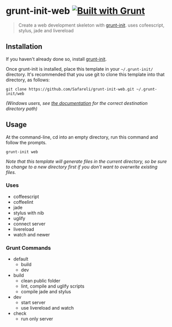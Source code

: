 # grunt-init-web [![Built with Grunt](https://cdn.gruntjs.com/builtwith.png)](http://gruntjs.com/)

> Create a web development skeleton with [grunt-init][]. uses cofeescript, stylus, jade and livereload

[grunt-init]: http://gruntjs.com/project-scaffolding

## Installation
If you haven't already done so, install [grunt-init][].

Once grunt-init is installed, place this template in your `~/.grunt-init/` directory. It's recommended that you use git to clone this template into that directory, as follows:

```
git clone https://github.com/Safareli/grunt-init-web.git ~/.grunt-init/web
```

_(Windows users, see [the documentation][grunt-init] for the correct destination directory path)_

## Usage

At the command-line, cd into an empty directory, run this command and follow the prompts.

```
grunt-init web
```

_Note that this template will generate files in the current directory, so be sure to change to a new directory first if you don't want to overwrite existing files._


### Uses

 - coffeescript
 - coffeelint
 - jade
 - stylus with nib
 - uglify
 - connect server
 - livereload
 - watch and newer

### Grunt Commands

 - default
   - build
   - dev
 - build
   - clean public folder
   - lint, compile and  uglify scripts
   - compile jade and stylus
 - dev
   - start server
   - use livereload and watch
 - check
   - run only server
